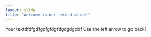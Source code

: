 ```yaml
---
layout: slide
title: "Welcome to our second slide!"
---
```

Your textdfdfgdfgdfgfdgfdgdgdgddf
Use the left arrow to go back!
